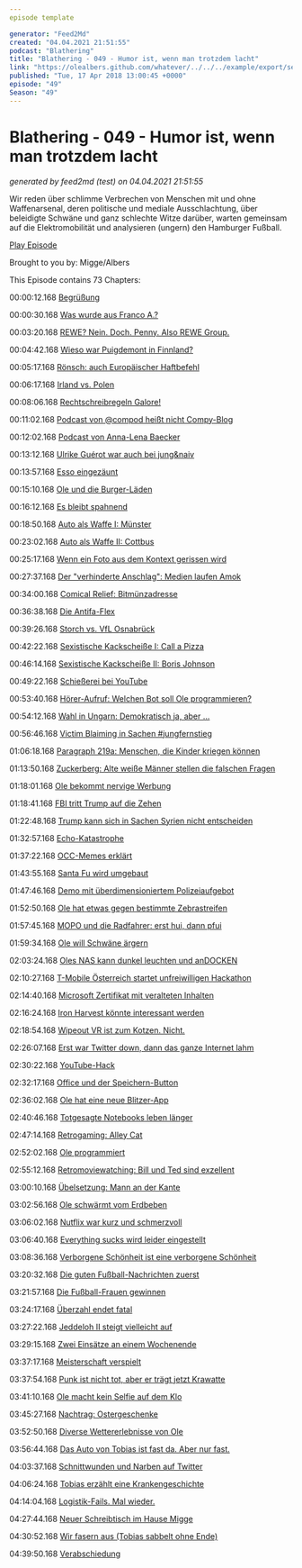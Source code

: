 ```yaml
---
episode template

generator: "Feed2Md"
created: "04.04.2021 21:51:55"
podcast: "Blathering"
title: "Blathering - 049 - Humor ist, wenn man trotzdem lacht"
link: "https://olealbers.github.com/whatever/../../../example/export/seasons/3/2018/4/Blathering - 049 - Humor ist, wenn man trotzdem lacht.md"
published: "Tue, 17 Apr 2018 13:00:45 +0000"
episode: "49"
Season: "49"
---
```


# Blathering - 049 - Humor ist, wenn man trotzdem lacht
_generated by feed2md (test) on 04.04.2021 21:51:55_

Wir reden über schlimme Verbrechen von Menschen mit und ohne Waffenarsenal, deren politische und mediale Ausschlachtung, über beleidigte Schwäne und ganz schlechte Witze darüber, warten gemeinsam auf die Elektromobilität und analysieren (ungern) den Hamburger Fußball.

[Play Episode](https://www.blathering.de/podlove/file/454/s/feed/c/mp3/blathering_049.mp3)

Brought to you by: Migge/Albers

This Episode contains 73 Chapters:


00:00:12.168 [Begrüßung]()

00:00:30.168 [Was wurde aus Franco A.?](https://de.wikipedia.org/wiki/Terrorermittlungen_gegen_Bundeswehrsoldaten_2017)

00:03:20.168 [REWE? Nein. Doch. Penny. Also REWE Group.](https://www.derstandard.de/story/2000076959120/saechsische-zeitung-legt-genuss-werbung-ueber-auschwitz-foto)

00:04:42.168 [Wieso war Puigdemont in Finnland?](https://www.tagesschau.de/ausland/puigdemont-in-skandinavien-101.html)

00:05:17.168 [Rönsch: auch Europäischer Haftbefehl](https://faktenfinder.tagesschau.de/inland/migrantenschreck-anonymousnews-101.html)

00:06:17.168 [Irland vs. Polen](http://www.taz.de/!5489079/)

00:08:06.168 [Rechtschreibregeln Galore!](https://twitter.com/nochn_nordlicht)

00:11:02.168 [Podcast von @compod heißt nicht Compy-Blog](http://www.compyblog.de/categories/14-Podcast)

00:12:02.168 [Podcast von Anna-Lena Baecker](https://requestforcomments.de/)

00:13:12.168 [Ulrike Guérot war auch bei jung&naiv](https://www.youtube.com/watch?v=vIrdZjBBM5g)

00:13:57.168 [Esso eingezäunt]()

00:15:10.168 [Ole und die Burger-Läden](https://hollywoodcanteen-bramfeld.de/)

00:16:12.168 [Es bleibt spahnend](https://www.n-tv.de/20367267)

00:18:50.168 [Auto als Waffe I: Münster](https://www.tagesschau.de/inland/muenster-attacke-kiepenkerl-101.html)

00:23:02.168 [Auto als Waffe II: Cottbus](https://www.rbb24.de/panorama/beitrag/2018/04/cottbus-gelaendewagen-in-menschenmenge-gefahren-alkohol.html)

00:25:17.168 [Wenn ein Foto aus dem Kontext gerissen wird](https://www.mimikama.at/allgemein/hass-chronik-ii/)

00:27:37.168 [Der "verhinderte Anschlag": Medien laufen Amok](https://uebermedien.de/26854/berliner-halbmarathon-anschlagsmeldung-auf-verdacht/)

00:34:00.168 [Comical Relief: Bitmünzadresse](http://www.onlinewarnungen.de/warnungsticker/warnung-erpresser-verlangen-geld-per-e-mail-fuer-besuch-von-pornoseiten/)

00:36:38.168 [Die Antifa-Flex](http://www.neuepresse.de/Nachrichten/Niedersachsen/Uebersicht/Unbekannte-flexen-Hakenkreuz-von-umstrittener-Kirchenglocke)

00:39:26.168 [Storch vs. VfL Osnabrück](https://www.derwesten.de/region/afd-frau-beatrix-von-storch-beleidigt-den-vfl-osnabrueck-so-grandios-reagiert-der-club-id213898825.html)

00:42:22.168 [Sexistische Kackscheiße I: Call a Pizza](https://twitter.com/stammtischphilo/status/982532847855644673)

00:46:14.168 [Sexistische Kackscheiße II: Boris Johnson](https://twitter.com/CHSievers/status/978763410065313792)

00:49:22.168 [Schießerei bei YouTube](https://logbuch-netzpolitik.de/lnp249-qualitaetspromo?t=1:19:27,1:29:41)

00:53:40.168 [Hörer-Aufruf: Welchen Bot soll Ole programmieren?]()

00:54:12.168 [Wahl in Ungarn: Demokratisch ja, aber …](https://twitter.com/MXPichl/status/983611256077680642)

00:56:46.168 [Victim Blaiming in Sachen #jungfernstieg](https://www.ndr.de/nachrichten/hamburg/Nach-Bluttat-Vater-kommt-vor-Haftrichter,polizei4972.html)

01:06:18.168 [Paragraph 219a: Menschen, die Kinder kriegen können](https://twitter.com/Genderbeitrag/status/984058168442540034)

01:13:50.168 [Zuckerberg: Alte weiße Männer stellen die falschen Fragen](https://netzpolitik.org/2018/wie-jetzt-mark-zuckerberg-spielt-vor-dem-us-senat-den-ahnungslosen/)

01:18:01.168 [Ole bekommt nervige Werbung](http://playbattlegrounds.com)

01:18:41.168 [FBI tritt Trump auf die Zehen](https://www.theguardian.com/us-news/2018/apr/09/michael-cohen-raid-trump-lawyer-fbi-mueller-documents)

01:22:48.168 [Trump kann sich in Sachen Syrien nicht entscheiden](http://www.faz.net/aktuell/politik/trumps-praesidentschaft/trump-soldaten-in-syrien-sollen-so-schnell-wie-moeglich-zurueckkehren-15544099.html)

01:32:57.168 [Echo-Katastrophe](https://www.youtube.com/watch?v=7a8jBxovU70)

01:37:22.168 [OCC-Memes erklärt](https://de.wikipedia.org/wiki/American_Chopper)

01:43:55.168 [Santa Fu wird umgebaut](https://www.welt.de/regionales/hamburg/article175416303/Auf-JVA-Gelaende-Santa-Fu-koennten-200-Wohnungen-entstehen.html)

01:47:46.168 [Demo mit überdimensioniertem Polizeiaufgebot](https://twitter.com/hashtag/hh0704)

01:52:50.168 [Ole hat etwas gegen bestimmte Zebrastreifen](https://twitter.com/stammtischphilo/status/984737163593084930)

01:57:45.168 [MOPO und die Radfahrer: erst hui, dann pfui](https://www.mopo.de/hamburg/ein-radfahrer-rechnet-ab---der-kampf-um-den-platz-auf-unseren-strassen-29986760)

01:59:34.168 [Ole will Schwäne ärgern](http://hamburg-companion.com/hamburgs-alsterschwaene/)

02:03:24.168 [Oles NAS kann dunkel leuchten und anDOCKEN](https://plus.google.com/+OleAlbers/posts/R9nw2k43fVw)

02:10:27.168 [T-Mobile Österreich startet unfreiwilligen Hackathon](https://plus.google.com/+MartinVogel/posts/Z7T1yKy1vTc)

02:14:40.168 [Microsoft Zertifikat mit veralteten Inhalten](https://plus.google.com/+OleAlbers/posts/hfidZRZDrzR)

02:16:24.168 [Iron Harvest könnte interessant werden](https://derstandard.at/2000077388073/Klassische-Echtzeitstrategie-ohne-Mikrotransaktionen-Iron-Harvest-wird-Kickstarter-Hit)

02:18:54.168 [Wipeout VR ist zum Kotzen. Nicht.](https://plus.google.com/+OleAlbers/posts/QaxVuvejjb4)

02:26:07.168 [Erst war Twitter down, dann das ganze Internet lahm](https://stadt-bremerhaven.de/stromausfall-legt-deutsches-internet-stundenlang-lahm/)

02:30:22.168 [YouTube-Hack](https://www.googlewatchblog.de/2018/04/youtube-populaere-musikvideos-vorschaubild/)

02:32:17.168 [Office und der Speichern-Button]()

02:36:02.168 [Ole hat eine neue Blitzer-App](https://play.google.com/store/apps/details?id=de.navigating.poibase&hl=de)

02:40:46.168 [Totgesagte Notebooks leben länger](https://plus.google.com/+OleAlbers/posts/8YEdh2BhWSt)

02:47:14.168 [Retrogaming: Alley Cat](http://www.retrogames.cz/play_522-DOS.php)

02:52:02.168 [Ole programmiert](https://plus.google.com/+OleAlbers/posts/CT2vHLWe6X2)

02:55:12.168 [Retromoviewatching: Bill und Ted sind exzellent](https://de.wikipedia.org/wiki/Bill_%26_Teds_verr%C3%BCckte_Reise_durch_die_Zeit)

03:00:10.168 [Übelsetzung: Mann an der Kante](https://de.wikipedia.org/wiki/Ein_riskanter_Plan)

03:02:56.168 [Ole schwärmt vom Erdbeben](https://de.wikipedia.org/wiki/Erdbeben_(Film))

03:06:02.168 [Nutflix war kurz und schmerzvoll](http://nutflix.de/2018/03/nutflix-maerz-2018/)

03:06:40.168 [Everything sucks wird leider eingestellt](https://www.hollywoodreporter.com/live-feed/everything-sucks-canceled-at-netflix-1100620)

03:08:36.168 [Verborgene Schönheit ist eine verborgene Schönheit](https://www.youtube.com/watch?v=1dEwwDOwGY8)

03:20:32.168 [Die guten Fußball-Nachrichten zuerst](https://twitter.com/fcstpauli/status/980722187903688704)

03:21:57.168 [Die Fußball-Frauen gewinnen](https://www.stefangroenveld.de/2018/willst-du-fc-st-pauli-siegen-sehen-musst-du-zu-den-frauen-gehen/)

03:24:17.168 [Überzahl endet fatal](https://www.stefangroenveld.de/2018/nach-regen-kommt-kein-sonnenschein/)

03:27:22.168 [Jeddeloh II steigt vielleicht auf](https://www.11freunde.de/artikel/der-maerchenhafte-aufstieg-des-ssv-jeddeloh-ii)

03:29:15.168 [Zwei Einsätze an einem Wochenende](http://hurz.me/sM)

03:37:17.168 [Meisterschaft verspielt](http://www.spox.com/de/sport/fussball/international/tuerkei/1804/Artikel/tuerkei-cankirispor-verschlaeft-spiel-und-verliert-dadurch-meistertitel.html)

03:37:54.168 [Punk ist nicht tot, aber er trägt jetzt Krawatte](https://plus.google.com/+MichaelVeins11/posts/NfJ9WbKSdo8)

03:41:10.168 [Ole macht kein Selfie auf dem Klo](https://www.welt.de/finanzen/article160309141/So-funktioniert-die-Kontoeroeffnung-per-Video.html)

03:45:27.168 [Nachtrag: Ostergeschenke](https://www.instagram.com/p/BhemGw8hwWJ/)

03:52:50.168 [Diverse Wettererlebnisse von Ole](https://twitter.com/stammtischphilo/status/981925335833948160)

03:56:44.168 [Das Auto von Tobias ist fast da. Aber nur fast.](https://de.wikipedia.org/wiki/Elektronische_Versicherungsbest%C3%A4tigung)

04:03:37.168 [Schnittwunden und Narben auf Twitter](https://twitter.com/stammtischphilo/status/984746819052765184)

04:06:24.168 [Tobias erzählt eine Krankengeschichte](https://de.wikipedia.org/wiki/Neurofibrom)

04:14:04.168 [Logistik-Fails. Mal wieder.](https://twitter.com/stammtischphilo/status/981577094147780608)

04:27:44.168 [Neuer Schreibtisch im Hause Migge](https://www.instagram.com/p/BhUPiBkhNnF/)

04:30:52.168 [Wir fasern aus (Tobias sabbelt ohne Ende)](https://de.wikipedia.org/wiki/Datenschutz-Grundverordnung)

04:39:50.168 [Verabschiedung]()


